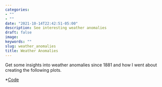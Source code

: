 ```yaml
---
categories:
- ""
- ""
date: "2021-10-14T22:42:51-05:00"
description: See interesting weather anomalies
draft: false
image: 
keywords: ""
slug: weather_anomalies
title: Weather Anomalies
---
```

Get some insights into weather anomalies since 1881 and how I went about creating the following plots.

*[Code](content/blogs/weather_anomalies.html)